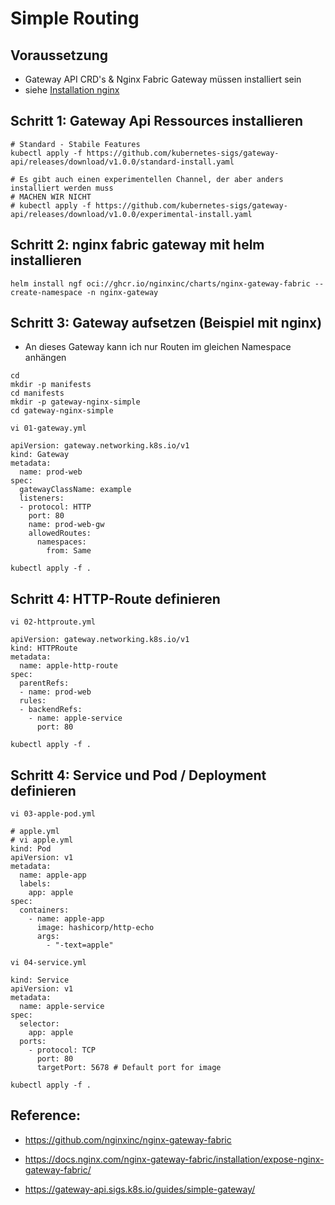 # Simple Routing 

## Voraussetzung
  * Gateway API CRD's & Nginx Fabric Gateway müssen installiert sein
  * siehe [Installation nginx](/gateway-api/installation/nginx.md)

## Schritt 1: Gateway Api Ressources installieren 

```
# Standard - Stabile Features 
kubectl apply -f https://github.com/kubernetes-sigs/gateway-api/releases/download/v1.0.0/standard-install.yaml

# Es gibt auch einen experimentellen Channel, der aber anders installiert werden muss
# MACHEN WIR NICHT 
# kubectl apply -f https://github.com/kubernetes-sigs/gateway-api/releases/download/v1.0.0/experimental-install.yaml
```

## Schritt 2: nginx fabric gateway mit helm installieren 

```
helm install ngf oci://ghcr.io/nginxinc/charts/nginx-gateway-fabric --create-namespace -n nginx-gateway
```

## Schritt 3: Gateway aufsetzen (Beispiel mit nginx) 

  * An dieses Gateway kann ich nur Routen im gleichen Namespace anhängen

```
cd
mkdir -p manifests
cd manifests
mkdir -p gateway-nginx-simple 
cd gateway-nginx-simple
```

```
vi 01-gateway.yml
```

```
apiVersion: gateway.networking.k8s.io/v1
kind: Gateway
metadata:
  name: prod-web
spec:
  gatewayClassName: example
  listeners:
  - protocol: HTTP
    port: 80
    name: prod-web-gw
    allowedRoutes:
      namespaces:
        from: Same
```

```
kubectl apply -f .
```

## Schritt 4: HTTP-Route definieren 

```
vi 02-httproute.yml
```

```
apiVersion: gateway.networking.k8s.io/v1
kind: HTTPRoute
metadata:
  name: apple-http-route
spec:
  parentRefs:
  - name: prod-web
  rules:
  - backendRefs:
    - name: apple-service
      port: 80

```

```
kubectl apply -f .
```

## Schritt 4: Service und Pod / Deployment definieren 

```
vi 03-apple-pod.yml
```

```
# apple.yml 
# vi apple.yml 
kind: Pod
apiVersion: v1
metadata:
  name: apple-app
  labels:
    app: apple
spec:
  containers:
    - name: apple-app
      image: hashicorp/http-echo
      args:
        - "-text=apple"
```

```
vi 04-service.yml
```

```
kind: Service
apiVersion: v1
metadata:
  name: apple-service
spec:
  selector:
    app: apple
  ports:
    - protocol: TCP
      port: 80
      targetPort: 5678 # Default port for image
```

```
kubectl apply -f .
```

## Reference: 

  * https://github.com/nginxinc/nginx-gateway-fabric
  * https://docs.nginx.com/nginx-gateway-fabric/installation/expose-nginx-gateway-fabric/

  * https://gateway-api.sigs.k8s.io/guides/simple-gateway/

